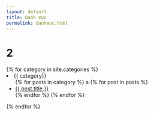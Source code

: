 ```yaml
---
layout: default
title: Danh mục
permalink: danhmuc.html
---
```

<h1>2</h1>
<div class="posts">
{% for category in site.categories %}
  <li><a name="{{ category }}">{{ category}}</a>
    <ul>
    {% for posts in category %}
    a
      {% for post in posts %}
        <li><a href="{{ post.url }}">{{ post.title }}</a></li>
      {% endfor %}
    {% endfor %}
    </ul>
  </li>
{% endfor %}
</div>
